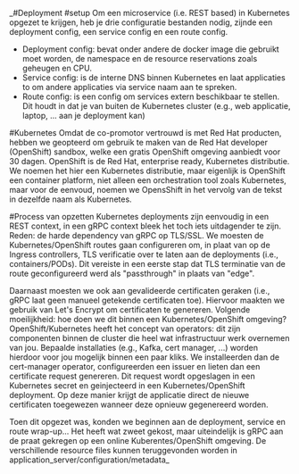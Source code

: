 _#Deployment
#setup
Om een microservice (i.e. REST based) in Kubernetes opgezet te krijgen, heb je drie configuratie bestanden nodig, zijnde een deployment config, 
een service config en een route config.

* Deployment config: bevat onder andere de docker image die gebruikt moet worden, de namespace en de resource reservations zoals geheugen en CPU.
* Service config: is de interne DNS binnen Kubernetes en laat applicaties to om andere applicaties via service naam aan te spreken.
* Route config: is een config om services extern beschikbaar te stellen. Dit houdt in dat je van buiten de Kubernetes cluster (e.g., web applicatie,
 laptop, ... aan je deployment kan)

#Kubernetes
Omdat de co-promotor vertrouwd is met Red Hat producten, hebben we geopteerd om gebruik te maken van de Red Hat developer (OpenShift) sandbox,
welke een gratis OpenShift omgeving aanbiedt voor 30 dagen. OpenShift is de Red Hat, enterprise ready, Kubernetes distributie. We noemen het hier 
een Kubernetes distributie, maar eigenlijk is OpenShift een container platform, niet alleen een orchestration tool zoals Kubernetes, maar voor de 
eenvoud, noemen we OpensShift in het vervolg van de tekst in dezelfde naam als Kubernetes.

#Process van opzetten
Kubernetes deployments zijn eenvoudig in een REST context, in een gRPC context bleek  het toch iets uitdagender te zijn. Reden: de harde 
dependency van gRPC op TLS/SSL. We moesten de Kubernetes/OpenShift routes gaan configureren om, in plaat van op de Ingress controllers, TLS 
verificatie over te laten aan de deployments (i.e., containers/PODs). Dit vereiste in een eerste stap dat TLS terminatie van de route 
geconfigureerd werd als "passthrough" in plaats van "edge".

Daarnaast moesten we ook aan gevalideerde certificaten geraken (i.e., gRPC laat geen manueel getekende certificaten toe). Hiervoor maakten we 
gebruik van Let's Encrypt om certificaten te genereren. Volgende moeilijkheid: hoe doen we dit binnen een Kubernetes/OpenShift omgeving? 
OpenShift/Kubernetes heeft het concept van operators: dit zijn componenten binnen de cluster die heel wat infrastructuur werk overnemen van jou. 
Bepaalde installaties (e.g., Kafka, cert manager, ...) worden hierdoor voor jou mogelijk binnen een paar kliks. We installeerden dan de 
cert-manager operator, configureerden een issuer en lieten dan een certificate request genereren. Dit request wordt opgeslagen in een Kubernetes
secret en geinjecteerd in een Kubernetes/OpenShift deployment. Op deze manier krijgt de applicatie direct de nieuwe certificaten toegewezen 
wanneer deze opnieuw gegenereerd worden.

Toen dit opgezet was, konden we beginnen aan de deployment, service en route wrap-up...
Het heeft wat zweet gekost, maar uiteindelijk is gRPC aan de praat gekregen op een online Kuberentes/OpenShift omgeving.
De verschillende resource files kunnen teruggevonden worden in application_server/configuration/metadata_

